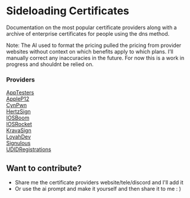 # Sideloading Certificates
Documentation on the most popular certificate providers along with a archive of enterprise certificates for people using the dns method. 

Note: The AI used to format the pricing pulled the pricing from provider websites without context on which benefits apply to which plans. I’ll manually correct any inaccuracies in the future. For now this is a work in progress and shouldnt be relied on.

### Providers
[AppTesters](https://github.com/gliddd4/Sideloading-Certificates/blob/main/Certificate%20Providers/AppTesters.md)  
[AppleP12](https://github.com/gliddd4/Sideloading-Certificates/blob/main/Certificate%20Providers/AppleP12.md)  
[CynPwn](https://github.com/gliddd4/Sideloading-Certificates/blob/main/Certificate%20Providers/CynPwn.md)  
[HertzSign](https://github.com/gliddd4/Sideloading-Certificates/blob/main/Certificate%20Providers/HertzSign.md)  
[IOSBoom](https://github.com/gliddd4/Sideloading-Certificates/blob/main/Certificate%20Providers/IOSBoom.md)  
[IOSRocket](https://github.com/gliddd4/Sideloading-Certificates/blob/main/Certificate%20Providers/IOSRocket.md)  
[KravaSign](https://github.com/gliddd4/Sideloading-Certificates/blob/main/Certificate%20Providers/KravaSign.md)  
[LoyahDev](https://github.com/gliddd4/Sideloading-Certificates/blob/main/Certificate%20Providers/LoyahDev.md)  
[Signulous](https://github.com/gliddd4/Sideloading-Certificates/blob/main/Certificate%20Providers/Signulous.md)  
[UDIDRegistrations](https://github.com/gliddd4/Sideloading-Certificates/blob/main/Certificate%20Providers/UDIDRegistrations.md)  

<!-- 
[AppTesters](https://raw.githubusercontent.com/gliddd4/Sideloading-Certificates/main/Certificate%20Providers/AppTesters.md)  
[AppleP12](https://raw.githubusercontent.com/gliddd4/Sideloading-Certificates/main/Certificate%20Providers/AppleP12.md)  
[CynPwn](https://raw.githubusercontent.com/gliddd4/Sideloading-Certificates/main/Certificate%20Providers/CynPwn.md)  
[HertzSign](https://raw.githubusercontent.com/gliddd4/Sideloading-Certificates/main/Certificate%20Providers/HertzSign.md)  
[IOSBoom](https://raw.githubusercontent.com/gliddd4/Sideloading-Certificates/main/Certificate%20Providers/IOSBoom.md)  
[IOSRocket](https://raw.githubusercontent.com/gliddd4/Sideloading-Certificates/main/Certificate%20Providers/IOSRocket.md)  
[KravaSign](https://raw.githubusercontent.com/gliddd4/Sideloading-Certificates/main/Certificate%20Providers/KravaSign.md)  
[LoyahDev](https://raw.githubusercontent.com/gliddd4/Sideloading-Certificates/main/Certificate%20Providers/LoyahDev.md)  
[Signulous](https://raw.githubusercontent.com/gliddd4/Sideloading-Certificates/main/Certificate%20Providers/Signulous.md)  
[UDIDRegistrations](https://raw.githubusercontent.com/gliddd4/Sideloading-Certificates/main/Certificate%20Providers/UDIDRegistrations.md)  
-->

## Want to contribute?
- Share me the certificate providers website/tele/discord and I'll add it
- Or use the ai prompt and make it yourself and then share it to me : )
